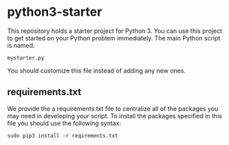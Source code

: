 # python3-starter
This repository holds a starter project for Python 3. You can use this project
to get started on your Python problem immediately. The main Python script is 
named:

    mystarter.py

You should customize this file instead of adding any new ones.

## requirements.txt
We provide the a requirements.txt file to centralize all of the packages you
may need in developing your script. To install the packages specified in this
file you should use the following syntax:

    sudo pip3 install -r reqirements.txt